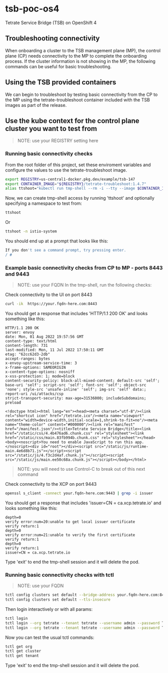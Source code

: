 # tsb-poc-os4
Tetrate Service Bridge (TSB) on OpenShift 4

## Troubleshooting connectivity
When onboarding a cluster to the TSB management plane (MP), the control plane (CP) needs connectivity to the MP to complete the onboarding process. If the cluster information is not showing in the MP, the following commands can be useful for basic troubleshooting.

## Using the TSB provided containers
We can begin to troubleshoot by testing basic connectivity from the CP to the MP using the tetrate-troubleshoot container included with the TSB images as part of the release.

## Use the kube context for the control plane cluster you want to test from

> NOTE: use your REGISTRY setting here

### Running basic connectivity checks
From the root folder of this project, set these enviroment variables and configure the values to use the tetrate-troubleshoot image.
```bash
export REGISTRY=us-central1-docker.pkg.dev/example/tsb-147
export CONTAINER_IMAGE="${REGISTRY}/tetrate-troubleshoot:1.4.7"
alias ttshoot="kubectl run tmp-shell --rm -i --tty --image $CONTAINER_IMAGE"

```

Now, we can create tmp-shell access by running 'ttshoot' and optionally specifying a namespace to test from:
```bash
ttshoot
```
Or
```bash
ttshoot -n istio-system
```

You should end up at a prompt that looks like this:
```bash
If you don't see a command prompt, try pressing enter.
/ #
```

### Example basic connectivity checks from CP to MP - ports 8443 and 9443
> NOTE: use your FQDN
In the tmp-shell, run the following checks:

Check connectivity to the UI on port 8443
```bash 
curl -ik  https://your.fqdn-here.com:8443
```

You should get a response that includes 'HTTP/1.1 200 OK' and looks something like this:
```console
HTTP/1.1 200 OK
server: envoy
date: Mon, 01 Aug 2022 19:57:56 GMT
content-type: text/html
content-length: 731
last-modified: Mon, 11 Jul 2022 17:50:11 GMT
etag: "62cc62d3-2db"
accept-ranges: bytes
x-envoy-upstream-service-time: 3
x-frame-options: SAMEORIGIN
x-content-type-options: nosniff
x-xss-protection: 1; mode=block
content-security-policy: block-all-mixed-content; default-src 'self'; base-uri 'self'; script-src 'self'; font-src 'self'; object-src 'none'; style-src 'unsafe-inline' 'self'; img-src 'self' data:; report-uri /ui/attacks/csp
strict-transport-security: max-age=31536000; includeSubdomains; preload

<!doctype html><html lang="en"><head><meta charset="utf-8"/><link rel="shortcut icon" href="/tetrate.ico"/><meta name="viewport" content="width=device-width,initial-scale=1,shrink-to-fit=no"/><meta name="theme-color" content="#000000"/><link rel="manifest" href="/manifest.json"/><title>Tetrate Service Bridge</title><link href="/static/css/4.4b476ad6.chunk.css" rel="stylesheet"><link href="/static/css/main.83fb994b.chunk.css" rel="stylesheet"></head><body><noscript>You need to enable JavaScript to run this app.</noscript><div id="root"></div><script src="/static/js/runtime-main.4e6d8b71.js"></script><script src="/static/js/4.f3c2d4af.chunk.js"></script><script src="/static/js/main.ee50c68a.chunk.js"></script></body></html>
```

> NOTE: you will need to use Control-C to break out of this next command

Check connectivity to the XCP on port 9443
```bash 
openssl s_client -connect your.fqdn-here.com:9443 | grep -i issuer

```

You should get a response that includes 'issuer=CN = ca.xcp.tetrate.io' and looks something like this:
```console
depth=0
verify error:num=20:unable to get local issuer certificate
verify return:1
depth=0
verify error:num=21:unable to verify the first certificate
verify return:1
depth=0
verify return:1
issuer=CN = ca.xcp.tetrate.io

```

Type 'exit' to end the tmp-shell session and it will delete the pod.


### Running basic connectivity checks with tctl 

> NOTE: use your FQDN

```bash
tctl config clusters set default --bridge-address your.fqdn-here.com:8443
tctl config clusters set default --tls-insecure

```

Then login interactively or with all params:
```bash
tctl login
tctl login --org tetrate --tenant tetrate --username admin --password Tetrate123
tctl login --org tetrate --tenant tetrate --username admin --password Tetrate123 --debug

```

Now you can test the usual tctl commands:
```bash
tctl get org
tctl get cluster
tctl get tenant

```

Type 'exit' to end the tmp-shell session and it will delete the pod.
